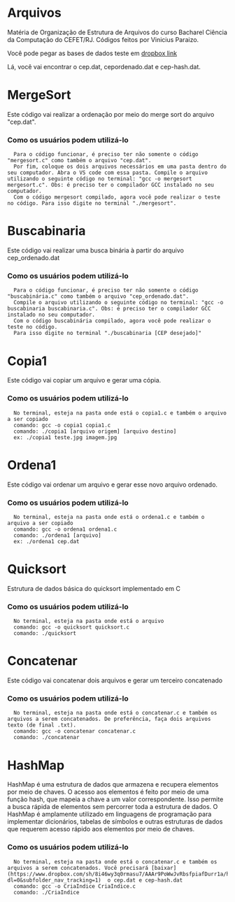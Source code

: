 # Arquivos
Matéria de Organização de Estrutura de Arquivos do curso Bacharel Ciência da Computação do CEFET/RJ. Códigos feitos por Vinicius Paraizo. 

Você pode pegar as bases de dados teste em [dropbox link](https://www.dropbox.com/sh/8i46wy3q0rmasu7/AADIUy2iVsoWWwcbnxbPGrzya?dl=0)

Lá, você vai encontrar o cep.dat, cepordenado.dat e cep-hash.dat.

# MergeSort

Este código vai realizar a ordenação por meio do merge sort do arquivo "cep.dat".

### Como os usuários podem utilizá-lo
      Para o código funcionar, é preciso ter não somente o código "mergesort.c" como também o arquivo "cep.dat".
      Por fim, coloque os dois arquivos necessários em uma pasta dentro do seu computador. Abra o VS code com essa pasta. Compile o arquivo utilizando o seguinte código no terminal: "gcc -o mergesort mergesort.c". Obs: é preciso ter o compilador GCC instalado no seu computador.
      Com o código mergesort compilado, agora você pode realizar o teste no código. Para isso digite no terminal "./mergesort".


# Buscabinaria

Este código vai realizar uma busca binária à partir do arquivo cep_ordenado.dat
    
### Como os usuários podem utilizá-lo
      Para o código funcionar, é preciso ter não somente o código "buscabinária.c" como também o arquivo "cep_ordenado.dat". 
      Compile o arquivo utilizando o seguinte código no terminal: "gcc -o buscabinaria buscabinaria.c". Obs: é preciso ter o compilador GCC instalado no seu computador.
      Com o código buscabinária compilado, agora você pode realizar o teste no código. 
      Para isso digite no terminal "./buscabinaria [CEP desejado]"


# Copia1

Este código vai copiar um arquivo e gerar uma cópia. 

### Como os usuários podem utilizá-lo
      No terminal, esteja na pasta onde está o copia1.c e também o arquivo a ser copiado
      comando: gcc -o copia1 copia1.c
      comando: ./copia1 [arquivo origem] [arquivo destino]
      ex: ./copia1 teste.jpg imagem.jpg


# Ordena1

Este código vai ordenar um arquivo e gerar esse novo arquivo ordenado. 

### Como os usuários podem utilizá-lo
      No terminal, esteja na pasta onde está o ordena1.c e também o arquivo a ser copiado
      comando: gcc -o ordena1 ordena1.c
      comando: ./ordena1 [arquivo]
      ex: ./ordena1 cep.dat

# Quicksort
Estrutura de dados básica do quicksort implementado em C

### Como os usuários podem utilizá-lo
      No terminal, esteja na pasta onde está o arquivo
      comando: gcc -o quicksort quicksort.c
      comando: ./quicksort 

# Concatenar

Este código vai concatenar dois arquivos e gerar um terceiro concatenado

### Como os usuários podem utilizá-lo
      No terminal, esteja na pasta onde está o concatenar.c e também os arquivos a serem concatenados. De preferência, faça dois arquivos texto (de final .txt).
      comando: gcc -o concatenar concatenar.c
      comando: ./concatenar
      
      
# HashMap

HashMap é uma estrutura de dados que armazena e recupera elementos por meio de chaves. O acesso aos elementos é feito por meio de uma função hash, que mapeia a chave a um valor correspondente. Isso permite a busca rápida de elementos sem percorrer toda a estrutura de dados. O HashMap é amplamente utilizado em linguagens de programação para implementar dicionários, tabelas de símbolos e outras estruturas de dados que requerem acesso rápido aos elementos por meio de chaves.


### Como os usuários podem utilizá-lo
      No terminal, esteja na pasta onde está o concatenar.c e também os arquivos a serem concatenados. Você precisará [baixar](https://www.dropbox.com/sh/8i46wy3q0rmasu7/AAAr9PoWwJvRbsfpiafDurr1a/hash/data?dl=0&subfolder_nav_tracking=1)  o cep.dat e cep-hash.dat
      comando: gcc -o CriaIndice CriaIndice.c
      comando: ./CriaIndice


